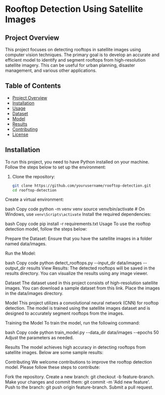 # Rooftop Detection Using Satellite Images

## Project Overview

This project focuses on detecting rooftops in satellite images using computer vision techniques. The primary goal is to develop an accurate and efficient model to identify and segment rooftops from high-resolution satellite imagery. This can be useful for urban planning, disaster management, and various other applications.

## Table of Contents

- [Project Overview](#project-overview)
- [Installation](#installation)
- [Usage](#usage)
- [Dataset](#dataset)
- [Model](#model)
- [Results](#results)
- [Contributing](#contributing)
- [License](#license)

## Installation

To run this project, you need to have Python installed on your machine. Follow the steps below to set up the environment:

1. Clone the repository:
   ```bash
   git clone https://github.com/yourusername/rooftop-detection.git
   cd rooftop-detection
Create a virtual environment:

bash
Copy code
python -m venv venv
source venv/bin/activate   # On Windows, use `venv\Scripts\activate`
Install the required dependencies:

bash
Copy code
pip install -r requirements.txt
Usage
To use the rooftop detection model, follow the steps below:

Prepare the Dataset:
Ensure that you have the satellite images in a folder named data/images.

Run the Model:

bash
Copy code
python detect_rooftops.py --input_dir data/images --output_dir results
View Results:
The detected rooftops will be saved in the results directory. You can visualize the results using any image viewer.

Dataset
The dataset used in this project consists of high-resolution satellite images. You can download a sample dataset from this link. Place the images in the data/images directory.

Model
This project utilizes a convolutional neural network (CNN) for rooftop detection. The model is trained using the satellite images dataset and is designed to accurately segment rooftops from the images.

Training the Model
To train the model, run the following command:

bash
Copy code
python train_model.py --data_dir data/images --epochs 50
Adjust the parameters as needed.

Results
The model achieves high accuracy in detecting rooftops from satellite images. Below are some sample results:



Contributing
We welcome contributions to improve the rooftop detection model. Please follow these steps to contribute:

Fork the repository.
Create a new branch: git checkout -b feature-branch.
Make your changes and commit them: git commit -m 'Add new feature'.
Push to the branch: git push origin feature-branch.
Submit a pull request.
